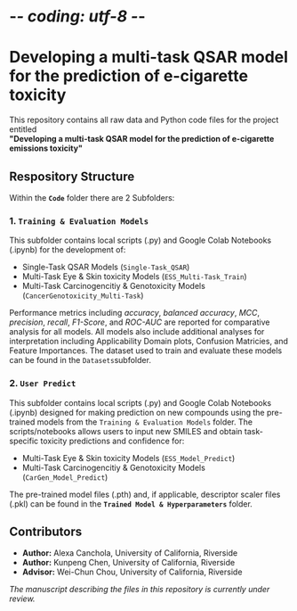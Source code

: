 # -*- coding: utf-8 -*-

# Developing a multi-task QSAR model for the prediction of e-cigarette toxicity
This repository contains all raw data and Python code files for the project entitled  
**"Developing a multi-task QSAR model for the prediction of e-cigarette emissions toxicity"**

## Respository Structure
Within the **`Code`** folder there are 2 Subfolders:

### 1. `Training & Evaluation Models`
This subfolder contains local scripts (.py) and Google Colab Notebooks (.ipynb) for the development of:
- Single-Task QSAR Models (`Single-Task_QSAR`)
- Multi-Task Eye & Skin toxicity Models (`ESS_Multi-Task_Train`)
- Multi-Task Carcinogencitiy & Genotoxicity Models (`CancerGenotoxicity_Multi-Task`)
   
Performance metrics including *accuracy*, *balanced accuracy*, *MCC*,  *precision*, *recall*, *F1-Score*, and *ROC-AUC* are reported for comparative analysis for all models. All models also include additional analyses for interpretation including Applicability Domain plots, Confusion Matricies, and Feature Importances. 
   The dataset used to train and evaluate these models can be found in the `Datasets`subfolder.

### 2. `User Predict`
This subfolder contains local scripts (.py) and Google Colab Notebooks (.ipynb) designed for making prediction on new compounds using the pre-trained models from the `Training & Evaluation Models` folder.
The scripts/notebooks allows users to input new SMILES and obtain task-specific toxicity predictions and confidence for:
- Multi-Task Eye & Skin toxicity Models (`ESS_Model_Predict`)
- Multi-Task Carcinogencitiy & Genotoxicity Models (`CarGen_Model_Predict`)
    
The pre-trained model files (.pth) and, if applicable, descriptor scaler files (.pkl) can be found in the **`Trained Model & Hyperparameters`** folder.

## Contributors

- **Author:** Alexa Canchola, University of California, Riverside
- **Author:** Kunpeng Chen, University of California, Riverside
- **Advisor:** Wei-Chun Chou, University of California, Riverside  


*The manuscript describing the files in this repository is currently under review.*
